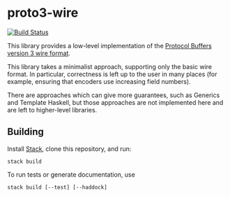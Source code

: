 # proto3-wire

[![Build Status](https://github.com/awakesecurity/proto3-wire/actions/workflows/ci.yml/badge.svg)](https://github.com/awakesecurity/proto3-wire/actions/workflows/ci.yml)

This library provides a low-level implementation of the [Protocol Buffers version 3 wire format](https://developers.google.com/protocol-buffers/docs/encoding).

This library takes a minimalist approach, supporting only the basic wire format.
In particular, correctness is left up to the user in many places (for example,
ensuring that encoders use increasing field numbers).

There are approaches which can give more guarantees, such as Generics and Template
Haskell, but those approaches are not implemented here and are left to
higher-level libraries.

## Building

Install [Stack](http://docs.haskellstack.org/en/stable/README/), clone this repository, and run:

```text
stack build
```

To run tests or generate documentation, use

```text
stack build [--test] [--haddock]
```
